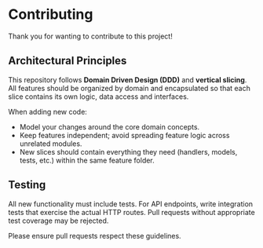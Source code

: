# Contributing

Thank you for wanting to contribute to this project!

## Architectural Principles

This repository follows **Domain Driven Design (DDD)** and **vertical slicing**. All features should be organized by domain and encapsulated so that each slice contains its own logic, data access and interfaces.

When adding new code:

- Model your changes around the core domain concepts.
- Keep features independent; avoid spreading feature logic across unrelated modules.
- New slices should contain everything they need (handlers, models, tests, etc.) within the same feature folder.

## Testing

All new functionality must include tests. For API endpoints, write integration
tests that exercise the actual HTTP routes. Pull requests without appropriate
test coverage may be rejected.

Please ensure pull requests respect these guidelines.
